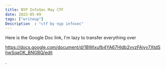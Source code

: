 ```yaml
---
title: NYP InfoSec May CTF
date: 2022-05-09
tags: ["writeup"]
Description  : "ctf by nyp infosec"
---
```


Here is the Google Doc link, I'm lazy to transfer everything over

https://docs.google.com/document/d/1BWIxufb4YA67Hldb2vvzFAiyv7XtdShwSqaOK_BNGBQ/edit

.